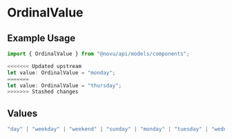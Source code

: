 # OrdinalValue

## Example Usage

```typescript
import { OrdinalValue } from "@novu/api/models/components";

<<<<<<< Updated upstream
let value: OrdinalValue = "monday";
=======
let value: OrdinalValue = "thursday";
>>>>>>> Stashed changes
```

## Values

```typescript
"day" | "weekday" | "weekend" | "sunday" | "monday" | "tuesday" | "wednesday" | "thursday" | "friday" | "saturday"
```